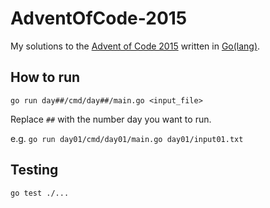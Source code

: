 # AdventOfCode-2015

My solutions to the [Advent of Code 2015](https://adventofcode.com/2015 "Advent of Code 2015") written in [Go(lang)](https://golang.org/).

## How to run

`go run day##/cmd/day##/main.go <input_file>`

Replace `##` with the number day you want to run.

e.g. `go run day01/cmd/day01/main.go day01/input01.txt`

## Testing

`go test ./...`
